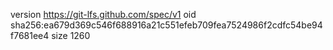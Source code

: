version https://git-lfs.github.com/spec/v1
oid sha256:ea679d369c546f688916a21c551efeb709fea7524986f2cdfc54be94f7681ee4
size 1260
